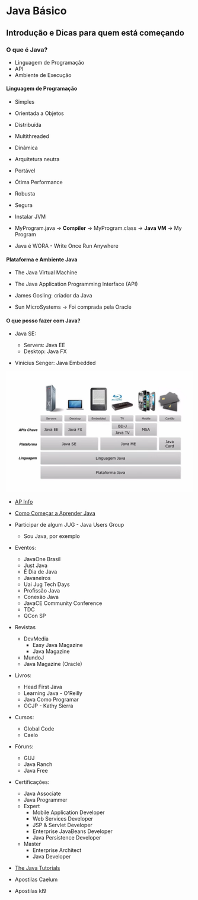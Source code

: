 # Java Básico
## Introdução e Dicas para quem está começando
### O que é Java?
- Linguagem de Programação
- API
- Ambiente de Execução


#### Linguagem de Programação
- Simples
- Orientada a Objetos
- Distribuída
- Multithreaded
- Dinâmica
- Arquitetura neutra
- Portável
- Ótima Performance
- Robusta
- Segura

- Instalar JVM
- MyProgram.java -> **Compiler** -> MyProgram.class -> **Java VM** -> My Program

- Java é WORA - Write Once Run Anywhere


#### Plataforma e Ambiente Java
- The Java Virtual Machine
- The Java Application Programming Interface (API)

- James Gosling: criador da Java
- Sun MicroSystems -> Foi comprada pela Oracle


#### O que posso fazer com Java?
- Java SE:
  - Servers: Java EE
  - Desktop: Java FX

- Vinicius Senger: Java Embedded

![Java](./assets/01-aula-java.png)

- [AP Info](https://www.apinfo.com/apinfo/)

- [Como Começar a Aprender Java](https://loiane.com/2011/01/como-comecar-a-aprender-java/)

- Participar de algum JUG - Java Users Group
  - Sou Java, por exemplo
- Eventos:
  - JavaOne Brasil
  - Just Java
  - É Dia de Java
  - Javaneiros
  - Uai Jug Tech Days
  - Profissão Java
  - Conexão Java
  - JavaCE Community Conference
  - TDC
  - QCon SP
- Revistas
  - DevMedia
    - Easy Java Magazine
    - Java Magazine
  - MundoJ
  - Java Magazine (Oracle)
- Livros:
  - Head First Java
  - Learning Java - O'Reilly
  - Java Como Programar
  - OCJP - Kathy Sierra
- Cursos:
  - Global Code
  - Caelo
- Fóruns:
  - GUJ
  - Java Ranch
  - Java Free
- Certificações:
  - Java Associate
  - Java Programmer
  - Expert
    - Mobile Application Developer
    - Web Services Developer
    - JSP & Servlet Developer
    - Enterprise JavaBeans Developer
    - Java Persistence Developer
  - Master
    - Enterprise Architect
    - Java Developer

- [The Java Tutorials](https://docs.oracle.com/javase/tutorial/)
- Apostilas Caelum
- Apostilas kl9




